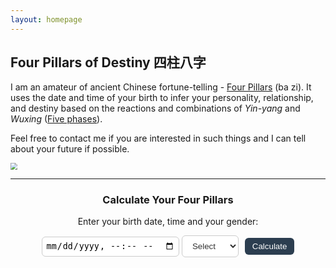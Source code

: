```yaml
---
layout: homepage
---
```


## Four Pillars of Destiny 四柱八字

I am an amateur of ancient Chinese fortune-telling - [Four Pillars](https://en.wikipedia.org/wiki/Four_Pillars_of_Destiny) (ba zi). It uses the date and time of your birth to infer your personality, relationship, and destiny based on the reactions and combinations of *Yin-yang* and *Wuxing* ([Five phases](https://en.wikipedia.org/wiki/Wuxing_(Chinese_philosophy))).

Feel free to contact me if you are interested in such things and I can tell about your future if possible. 

<img src="https://raw.githubusercontent.com/leeJiawen/blog-img/main/9cff50fa-1d86-4aad-a15b-1a8074671e3b.png" 
    style="display:block; margin: 0 auto; zoom:67%;" />

<hr>
<h3 style="text-align:center;">Calculate Your Four Pillars</h3>
<p style="text-align:center;">Enter your birth date, time and your gender:</p>

<div style="text-align:center;">
  <input type="datetime-local" id="birthInput" style="padding:6px; border-radius:6px; border:1px solid #ccc;">
  <select id="genderSelect" style="padding:8px 12px; border-radius:6px; border:1px solid #ccc; background-color:#fff; color:#333; cursor:pointer;">
    <option value="">Select</option>
    <option value="male">Male</option>
    <option value="female">Female</option>
    <option value="other">Other</option>
  </select>
  <button onclick="calcBazi()" style="margin-left:6px; padding:6px 12px; border:none; border-radius:6px; background:#2c3e50; color:white;">Calculate</button>
</div>

<div id="baziResult" style="
  margin-top:25px;
  display:flex;
  flex-direction:column;
  align-items:center;
  justify-content:center;
  gap:10px;
  font-size:1.2em;
  text-align:center;
  min-height:200px;
"></div>

<script src="https://cdn.jsdelivr.net/npm/lunar-javascript@1.6.12/lunar.min.js"></script>

<script>

function calcBazi() {
  const input = document.getElementById("birthInput").value;
  const gender = document.getElementById("genderSelect").value;
  if (!input) return alert("Please enter your birth date and time.");

  // Step 1: Gregorian date input
  const date = new Date(input);
  const year = date.getFullYear();
  const month = date.getMonth() + 1;
  const day = date.getDate();
  const hour = date.getHours();

  // Step 2: Convert to lunar using true algorithm
  const solar = Solar.fromYmdHms(year, month, day, hour, 0, 0);
  const lunar = solar.getLunar();

  // Step 3: Get true BaZi pillars
  const yearPillar  = lunar.getYearInGanZhiExact();   // 年柱
  const monthPillar = lunar.getMonthInGanZhiExact();  // 月柱
  const dayPillar   = lunar.getDayInGanZhiExact();    // 日柱
  const timePillar  = lunar.getTimeInGanZhi();        // 时柱

  console.log("True BaZi:", yearPillar, monthPillar, dayPillar, timePillar);

  // Step 4: Color + Pinyin map (for non-Chinese readers)
  const wuxingColors = {
    // Heavenly Stems (天干)
    "甲": { color: "#27ae60", pinyin: "Chia" },
    "乙": { color: "#27ae60", pinyin: "Yi" },
    "丙": { color: "#e74c3c", pinyin: "Ping" },
    "丁": { color: "#e74c3c", pinyin: "Ting" },
    "戊": { color: "#a57c1b", pinyin: "Wu" },
    "己": { color: "#a57c1b", pinyin: "Chi" },
    "庚": { color: "#d4ac0d", pinyin: "Keng" },
    "辛": { color: "#d4ac0d", pinyin: "Hsin" },
    "壬": { color: "#2980b9", pinyin: "Jen" },
    "癸": { color: "#2980b9", pinyin: "Kuei" },
    // 地支 Earthly Branches
    "子": { color: "#2980b9", pinyin: "Tzu" },
    "丑": { color: "#a57c1b", pinyin: "Ch'ou" },
    "寅": { color: "#27ae60", pinyin: "Yin" },
    "卯": { color: "#27ae60", pinyin: "Mao" },
    "辰": { color: "#a57c1b", pinyin: "Ch'en" },
    "巳": { color: "#e74c3c", pinyin: "Ssu" },
    "午": { color: "#e74c3c", pinyin: "Wu" },
    "未": { color: "#a57c1b", pinyin: "Wei" },
    "申": { color: "#d4ac0d", pinyin: "Shen" },
    "酉": { color: "#d4ac0d", pinyin: "Yo" },
    "戌": { color: "#a57c1b", pinyin: "Hsu" },
    "亥": { color: "#2980b9", pinyin: "Hai" }
  };

  const pillars = [
    { label: "Year 年柱",  text: yearPillar },
    { label: "Month 月柱", text: monthPillar },
    { label: "Day 日柱",   text: dayPillar },
    { label: "Hour 时柱",  text: timePillar }
  ];

  // Step 5: Render with Pinyin
  const html = `
    <div style="display:flex;justify-content:center;align-items:flex-end;gap:40px;margin-top:25px;">
      ${pillars.map(p => {
        const stem = p.text[0];
        const branch = p.text[1];
        const stemInfo = wuxingColors[stem];
        const branchInfo = wuxingColors[branch];
        return `
          <div style="display:flex;flex-direction:column;align-items:center;">
            <span style="margin-top:6px;font-size:0.9em;color:#555;">${p.label}</span>
            <span style="font-size:2em;font-weight:bold;color:${stemInfo.color};">
              ${stem} <span style="font-size:0.7em;color:#555;">${stemInfo.pinyin}</span>
            </span>
            <span style="font-size:2em;font-weight:bold;color:${branchInfo.color};">
              ${branch} <span style="font-size:0.7em;color:#555;">${branchInfo.pinyin}</span>
            </span>
          </div>
        `;
      }).join('')}
    </div>

    <p style="text-align:center;margin-top:12px;font-size:0.85em;color:#666;">
                <span style="color:#27ae60;">● Wood 木</span>　
                <span style="color:#e74c3c;">● Fire 火</span>　
                <span style="color:#a57c1b;">● Earth 土</span>　
                <span style="color:#d4ac0d;">● Metal 金</span>　
                <span style="color:#2980b9;">● Water 水</span>
</p>

<div style="display:flex; gap:12px; justify-content:center; margin-top:20px;">
  <button onclick="sendToGPT()" 
          style="background-color:#4A90E2; color:white; font-weight:500; padding:10px 22px; border:none; border-radius:6px; cursor:pointer; transition:0.2s; box-shadow:0 2px 4px rgba(0,0,0,0.1);">
    Ask GPT
  </button>

  <button onclick="sendEmail()" 
          style="background-color:#014687ff; color:white; font-weight:500; padding:10px 22px; border:none; border-radius:6px; cursor:pointer; transition:0.2s; box-shadow:0 2px 4px rgba(0,0,0,0.1);">
    Ask Master Li
  </button>
</div>

<div id="gptResponse" style="
     display:none;
     max-width:600px;
     margin:20px auto;
     padding:15px;
     border-radius:8px;
     background-color:#f9f9f9;
     color:#333;
     box-shadow:0 2px 6px rgba(0,0,0,0.05);
     font-size:0.95em;
     text-align: left;
"></div>
  `;

  document.getElementById("baziResult").innerHTML = html;

  return `${yearPillar} ${monthPillar} ${dayPillar} ${timePillar} ${gender}`;
}
async function sendToGPT() {
  const bazi = calcBazi();
  if (!bazi) return;

  const responseDiv = document.getElementById("gptResponse");
  responseDiv.style.display = "block";
  responseDiv.innerHTML = "Sending Bazi to GPT...";

  try {
    const response = await fetch("https://flask-python-boilerplate-wine.vercel.app/api/gpt", {
      method: "POST",
      headers: { "Content-Type": "application/json" },
      body: JSON.stringify({ prompt: bazi })
    });

    if (!response.ok) throw new Error("Network response was not ok");

    const data = await response.json();

    // Render GPT response to the page
    responseDiv.innerHTML = `${data.response.replace(/\n/g, "<br>")}`;

  } catch (error) {
    console.error("Error sending Bazi to GPT:", error);
    responseDiv.innerHTML = "Failed to get GPT response. See console for details.";
  }
}

// Send via email
function sendEmail() {
  const bazi = calcBazi();
  if (!bazi) return;

  const email = "lijiawen@umich.edu";
  const subject = encodeURIComponent("My Bazi");
  const body = encodeURIComponent("Hello Master Li,\n\nHere is my Bazi:\n" + bazi);

  // Create a temporary link and click it
    const url = `https://mail.google.com/mail/?view=cm&fs=1&to=${email}&su=${subject}&body=${body}`;
    window.open(url, "_blank");
}

</script>
